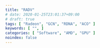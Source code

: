 ```yaml
---
title: "RADV"
# date: 2020-01-25T23:01:37+09:00
# draft: true
tags: [ "Radeon", "GCN", "RDNA", "ACO" ]
keywords: [ "", ]
categories: [ "Software", "AMD", "GPU" ]
noindex: false
---
```



